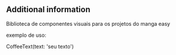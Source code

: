 ## Additional information

Biblioteca de componentes visuais para os projetos do manga easy

exemplo de uso:

CoffeeText(text: 'seu texto')
